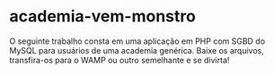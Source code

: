 # academia-vem-monstro
O seguinte trabalho consta em uma aplicação em PHP com SGBD do MySQL para usuários de uma academia genérica.
Baixe os arquivos, transfira-os para o WAMP ou outro semelhante e se divirta!
